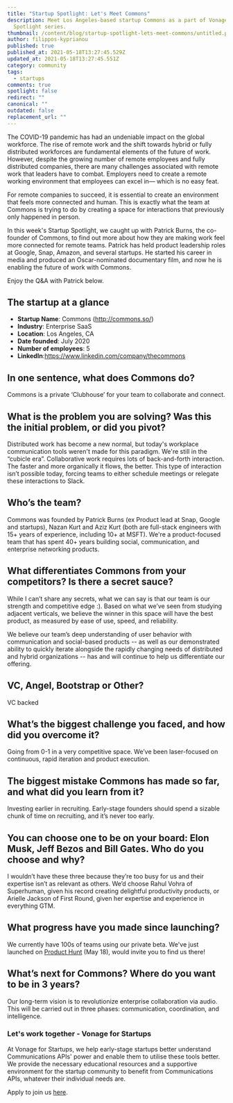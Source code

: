 ```yaml
---
title: "Startup Spotlight: Let's Meet Commons"
description: Meet Los Angeles-based startup Commons as a part of Vonage Startup
  Spotlight series.
thumbnail: /content/blog/startup-spotlight-lets-meet-commons/untitled.png
author: filippos-kyprianou
published: true
published_at: 2021-05-18T13:27:45.529Z
updated_at: 2021-05-18T13:27:45.551Z
category: community
tags:
  - startups
comments: true
spotlight: false
redirect: ""
canonical: ""
outdated: false
replacement_url: ""
---
```

The COVID-19 pandemic has had an undeniable impact on the global workforce. The rise of remote work and the shift towards hybrid or fully distributed workforces are fundamental elements of the future of work.
However, despite the growing number of remote employees and fully distributed companies, there are many challenges associated with remote work that leaders have to combat. Employers need to create a remote working environment that employees can excel in— which is no easy feat.

For remote companies to succeed, it is essential to create an environment that feels more connected and human. This is exactly what the team at Commons is trying to do by creating a space for interactions that previously only happened in person.

In this week's Startup Spotlight, we caught up with Patrick Burns, the co-founder of Commons, to find out more about how they are making work feel more connected for remote teams. Patrick has held product leadership roles at Google, Snap, Amazon, and several startups. He started his career in media and produced an Oscar-nominated documentary film, and now he is enabling the future of work with Commons.

Enjoy the Q&A with Patrick below.

## The startup at a glance

* **Startup Name**: Commons (http://commons.so/) 
* **Industry**: Enterprise SaaS
* **Location**: Los Angeles, CA
* **Date founded**: July 2020
* **Number of employees**: 5
* **LinkedIn**:https://www.linkedin.com/company/thecommons 

## In one sentence, what does Commons do?

Commons is a private ‘Clubhouse’ for your team to collaborate and connect.

## What is the problem you are solving? Was this the initial problem, or did you pivot?

Distributed work has become a new normal, but today's workplace communication tools weren't made for this paradigm. We're still in the “cubicle era”. Collaborative work requires lots of back-and-forth interaction. The faster and more organically it flows, the better. This type of interaction isn’t possible today, forcing teams to either schedule meetings or relegate these interactions to Slack. 

## Who’s the team?

Commons was founded by Patrick Burns (ex Product lead at Snap, Google and startups), Nazan Kurt and Aziz Kurt (both are full-stack engineers with 15+ years of experience, including 10+ at MSFT). We're a product-focused team that has spent 40+ years building social, communication, and enterprise networking products. 

## What differentiates Commons from your competitors? Is there a secret sauce?

While I can’t share any secrets, what we can say is that our team is our strength and competitive edge :). Based on what we’ve seen from studying adjacent verticals, we believe the winner in this space will have the best product, as measured by ease of use, speed, and reliability.

We believe our team’s deep understanding of user behavior with communication and social-based products -- as well as our demonstrated ability to quickly iterate alongside the rapidly changing needs of distributed and hybrid organizations -- has and will continue to help us differentiate our offering.

## VC, Angel, Bootstrap or Other?

VC backed

## What’s the biggest challenge you faced, and how did you overcome it?

Going from 0-1 in a very competitive space. We’ve been laser-focused on continuous, rapid iteration and product execution. 

## The biggest mistake Commons has made so far, and what did you learn from it?

Investing earlier in recruiting. Early-stage founders should spend a sizable chunk of time on recruiting, and it’s never too early. 

## You can choose one to be on your board: Elon Musk, Jeff Bezos and Bill Gates. Who do you choose and why?

I wouldn’t have these three because they’re too busy for us and their expertise isn’t as relevant as others. We’d choose Rahul Vohra of Superhuman, given his record creating delightful productivity products, or Arielle Jackson of First Round, given her expertise and experience in everything GTM. 

## What progress have you made since launching?

We currently have 100s of teams using our private beta. We've just launched on [Product Hunt](https://www.producthunt.com/posts/commons-2) (May 18), would invite you to find us there! 

## What’s next for Commons? Where do you want to be in 3 years?

Our long-term vision is to revolutionize enterprise collaboration via audio. This will be carried out in three phases: communication, coordination, and intelligence. 

### Let's work together - Vonage for Startups

At Vonage for Startups, we help early-stage startups better understand Communications APIs' power and enable them to utilise these tools better. We provide the necessary educational resources and a supportive environment for the startup community to benefit from Communications APIs, whatever their individual needs are.

Apply to join us [here](https://vonage.dev/3d093hA).